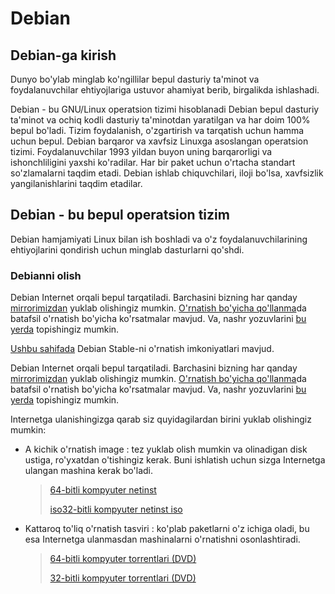 # Debian

## Debian-ga kirish

Dunyo bo'ylab minglab ko'ngillilar bepul dasturiy ta'minot va foydalanuvchilar
ehtiyojlariga ustuvor ahamiyat berib, birgalikda ishlashadi.

Debian - bu GNU/Linux operatsion tizimi hisoblanadi Debian bepul dasturiy
ta'minot va ochiq kodli dasturiy ta'minotdan yaratilgan va har doim 100% bepul
bo'ladi. Tizim foydalanish, o'zgartirish va tarqatish uchun hamma uchun bepul.
Debian barqaror va xavfsiz Linuxga asoslangan operatsion tizimi.
Foydalanuvchilar 1993 yildan buyon uning barqarorligi va ishonchliligini yaxshi
ko'radilar. Har bir paket uchun o'rtacha standart so'zlamalarni taqdim etadi.
Debian ishlab chiquvchilari, iloji bo'lsa, xavfsizlik yangilanishlarini taqdim
etadilar.

## Debian - bu bepul operatsion tizim

Debian hamjamiyati Linux bilan ish boshladi va o'z foydalanuvchilarining
ehtiyojlarini qondirish uchun minglab dasturlarni qo'shdi.

### Debianni olish

Debian Internet orqali bepul tarqatiladi. Barchasini bizning har qanday
[mirrorimizdan](https://www.debian.org/distrib/ftplist) yuklab olishingiz
mumkin.
[O'rnatish bo'yicha qo'llanma](https://www.debian.org/releases/stable/installmanual)da
batafsil o'rnatish bo'yicha ko'rsatmalar mavjud. Va, nashr yozuvlarini
[bu yerda](https://www.debian.org/releases/stable/releasenotes) topishingiz
mumkin.

[Ushbu sahifada](https://www.debian.org/releases/) Debian Stable-ni o'rnatish
imkoniyatlari mavjud.

Debian Internet orqali bepul tarqatiladi. Barchasini bizning har qanday
[mirrorimizdan](https://www.debian.org/distrib/ftplist) yuklab olishingiz
mumkin.
[O'rnatish bo'yicha qo'llanma](https://www.debian.org/releases/stable/installmanual)da
batafsil o'rnatish bo'yicha ko'rsatmalar mavjud. Va, nashr yozuvlarini
[bu yerda](https://www.debian.org/releases/stable/releasenotes) topishingiz
mumkin.

Internetga ulanishingizga qarab siz quyidagilardan birini yuklab olishingiz
mumkin:

-   A kichik o'rnatish image : tez yuklab olish mumkin va olinadigan disk
    ustiga, ro'yxatdan o'tishingiz kerak. Buni ishlatish uchun sizga Internetga
    ulangan mashina kerak bo'ladi.
    > [64-bitli kompyuter netinst](https://cdimage.debian.org/debian-cd/current/amd64/iso-cd/debian-10.10.0-amd64-netinst.iso)
    >
    > [iso32-bitli kompyuter netinst iso](https://cdimage.debian.org/debian-cd/current/i386/iso-cd/debian-10.10.0-i386-netinst.iso)
-   Kattaroq to'liq o'rnatish tasviri : ko'plab paketlarni o'z ichiga oladi, bu
    esa Internetga ulanmasdan mashinalarni o'rnatishni osonlashtiradi.
    > [64-bitli kompyuter torrentlari (DVD)](https://cdimage.debian.org/debian-cd/current/amd64/bt-dvd/)
    >
    > [32-bitli kompyuter torrentlari (DVD)](https://cdimage.debian.org/debian-cd/current/i386/bt-dvd/)
